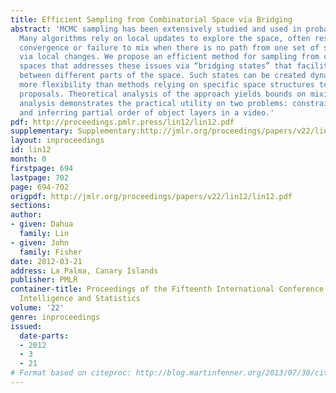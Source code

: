 ```yaml
---
title: Efficient Sampling from Combinatorial Space via Bridging
abstract: 'MCMC sampling has been extensively studied and used in probabilistic inference.
  Many algorithms rely on local updates to explore the space, often resulting in slow
  convergence or failure to mix when there is no path from one set of states to another
  via local changes. We propose an efficient method for sampling from combinatorial
  spaces that addresses these issues via “bridging states” that facilitate the communication
  between different parts of the space. Such states can be created dynamically, providing
  more flexibility than methods relying on specific space structures to design jump
  proposals. Theoretical analysis of the approach yields bounds on mixing times. Empirical
  analysis demonstrates the practical utility on two problems: constrained map labeling
  and inferring partial order of object layers in a video.'
pdf: http://proceedings.pmlr.press/lin12/lin12.pdf
supplementary: Supplementary:http://jmlr.org/proceedings/papers/v22/lin12/lin12Supple.pdf
layout: inproceedings
id: lin12
month: 0
firstpage: 694
lastpage: 702
page: 694-702
origpdf: http://jmlr.org/proceedings/papers/v22/lin12/lin12.pdf
sections: 
author:
- given: Dahua
  family: Lin
- given: John
  family: Fisher
date: 2012-03-21
address: La Palma, Canary Islands
publisher: PMLR
container-title: Proceedings of the Fifteenth International Conference on Artificial
  Intelligence and Statistics
volume: '22'
genre: inproceedings
issued:
  date-parts:
  - 2012
  - 3
  - 21
# Format based on citeproc: http://blog.martinfenner.org/2013/07/30/citeproc-yaml-for-bibliographies/
---
```

